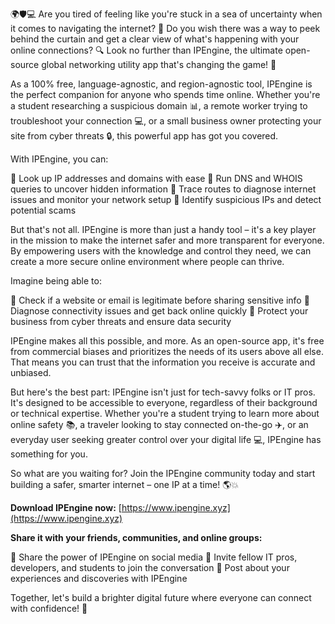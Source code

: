 🌍🛡️💻 Are you tired of feeling like you're stuck in a sea of uncertainty when it comes to navigating the internet? 🤔 Do you wish there was a way to peek behind the curtain and get a clear view of what's happening with your online connections? 🔍 Look no further than IPEngine, the ultimate open-source global networking utility app that's changing the game! 🚀

As a 100% free, language-agnostic, and region-agnostic tool, IPEngine is the perfect companion for anyone who spends time online. Whether you're a student researching a suspicious domain 📊, a remote worker trying to troubleshoot your connection 💻, or a small business owner protecting your site from cyber threats 🔒, this powerful app has got you covered.

With IPEngine, you can:

🔹 Look up IP addresses and domains with ease
🔹 Run DNS and WHOIS queries to uncover hidden information
🔹 Trace routes to diagnose internet issues and monitor your network setup
🔹 Identify suspicious IPs and detect potential scams

But that's not all. IPEngine is more than just a handy tool – it's a key player in the mission to make the internet safer and more transparent for everyone. By empowering users with the knowledge and control they need, we can create a more secure online environment where people can thrive.

Imagine being able to:

🔹 Check if a website or email is legitimate before sharing sensitive info
🔹 Diagnose connectivity issues and get back online quickly
🔹 Protect your business from cyber threats and ensure data security

IPEngine makes all this possible, and more. As an open-source app, it's free from commercial biases and prioritizes the needs of its users above all else. That means you can trust that the information you receive is accurate and unbiased.

But here's the best part: IPEngine isn't just for tech-savvy folks or IT pros. It's designed to be accessible to everyone, regardless of their background or technical expertise. Whether you're a student trying to learn more about online safety 📚, a traveler looking to stay connected on-the-go ✈️, or an everyday user seeking greater control over your digital life 💻, IPEngine has something for you.

So what are you waiting for? Join the IPEngine community today and start building a safer, smarter internet – one IP at a time! 🌎💥

**Download IPEngine now:** [https://www.ipengine.xyz](https://www.ipengine.xyz)

**Share it with your friends, communities, and online groups:**

📢 Share the power of IPEngine on social media
🤝 Invite fellow IT pros, developers, and students to join the conversation
💬 Post about your experiences and discoveries with IPEngine

Together, let's build a brighter digital future where everyone can connect with confidence! 🌟